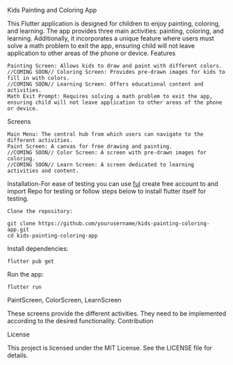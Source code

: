 Kids Painting and Coloring App

This Flutter application is designed for children to enjoy painting, coloring, and learning. The app provides three main activities: painting, coloring, and learning. Additionally, it incorporates a unique feature where users must solve a math problem to exit the app, ensuring child will not leave application to other areas of the phone or device.
Features

    Painting Screen: Allows kids to draw and paint with different colors.
    //COMING SOON// Coloring Screen: Provides pre-drawn images for kids to fill in with colors.
    //COMING SOON// Learning Screen: Offers educational content and activities.
    Math Exit Prompt: Requires solving a math problem to exit the app, ensuring child will not leave application to other areas of the phone or device.

Screens

    Main Menu: The central hub from which users can navigate to the different activities.
    Paint Screen: A canvas for free drawing and painting.
    //COMING SOON// Color Screen: A screen with pre-drawn images for coloring.
    //COMING SOON// Learn Screen: A screen dedicated to learning activities and content.

Installation-For ease of testing you can use [ful](https://flutlab.io/) create free account to and import Repo for testing or follow steps below to install flutter itself for testing.

    Clone the repository:

    git clone https://github.com/yourusername/kids-painting-coloring-app.git
    cd kids-painting-coloring-app



Install dependencies:



    flutter pub get

Run the app:


    flutter run

PaintScreen, ColorScreen, LearnScreen

These screens provide the different activities. They need to be implemented according to the desired functionality.
Contribution

License

This project is licensed under the MIT License. See the LICENSE file for details.
